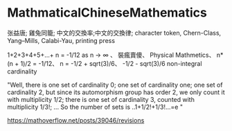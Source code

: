 # MathmaticalChineseMathematics

张益唐; 雞兔同籠; 中文的交換率;中文的交換律; character token, Chern-Class, Yang–Mills, Calabi-Yau, printing press

1+2+3+4+5+...+ n = -1/12 as n -> ∞ 、
裝瘋賣傻、 
Physical Mathmetics、 
n*(n + 1)/2 = -1/12、 n = -1/2 + sqrt(3)/6、 -1/2 - sqrt(3)/6
non-integral cardinality

"Well, there is one set of cardinality 0; one set of cardinality one; one set of cardinality 2, but since its automorphism group has order 2, we only count it with multiplicity 1/2; there is one set of cardinality 3, counted with multiplicity 1/3!; ... So the number of sets is ..1+1/2!+1/3!...=e "

https://mathoverflow.net/posts/39046/revisions
